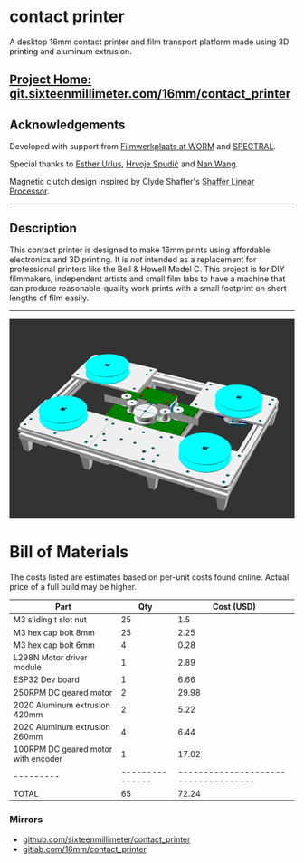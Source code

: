 # contact printer

A desktop 16mm contact printer and film transport platform made using 3D printing and aluminum extrusion.

## [Project Home: git.sixteenmillimeter.com/16mm/contact_printer](https://git.sixteenmillimeter.com/16mm/contact_printer)

## Acknowledgements

Developed with support from [Filmwerkplaats at WORM](https://worm.org/spaces/filmwerkplaats/) and [SPECTRAL](http://www.spectral-cinematics.eu/).

Special thanks to [Esther Urlus](https://estherurlus.hotglue.me/), [Hrvoje Spudić](https://hrvojespudic.net/) and [Nan Wang](https://nanwang.org/).

Magnetic clutch design inspired by Clyde Shaffer's [Shaffer Linear Processor](https://clydeshaffer.com/slp/).

---

## Description

This contact printer is designed to make 16mm prints using affordable electronics and 3D printing.
It is *not* intended as a replacement for professional printers like the Bell & Howell Model C.
This project is for DIY filmmakers, independent artists and small film labs to have a machine that can produce reasonable-quality work prints with a small footprint on short lengths of film easily.


---

![contact printer render](https://github.com/sixteenmillimeter/contact_printer/blob/master/img/contact_printer.png?raw=true)

# Bill of Materials

The costs listed are estimates based on per-unit costs found online.
Actual price of a full build may be higher.

<!-- bom -->

|                Part                 | Qty | Cost (USD) |
|-------------------------------------|-----|------------|
| M3 sliding t slot nut               | 25  | 1.5        |
| M3 hex cap bolt 8mm                 | 25  | 2.25       |
| M3 hex cap bolt 6mm                 | 4   | 0.28       |
| L298N Motor driver module           | 1   | 2.89       |
| ESP32 Dev board                     | 1   | 6.66       |
| 250RPM DC geared motor              | 2   | 29.98      |
| 2020 Aluminum extrusion 420mm       | 2   | 5.22       |
| 2020 Aluminum extrusion 260mm       | 4   | 6.44       |
| 100RPM DC geared motor with encoder | 1   | 17.02      |
|---------|---------------|------------------------------------|
| TOTAL   | 65            | 72.24                              |

<!-- /bom -->

### Mirrors

* [github.com/sixteenmillimeter/contact_printer](https://github.com/sixteenmillimeter/contact_printer)
* [gitlab.com/16mm/contact_printer](https://gitlab.com/16mm/contact_printer)
